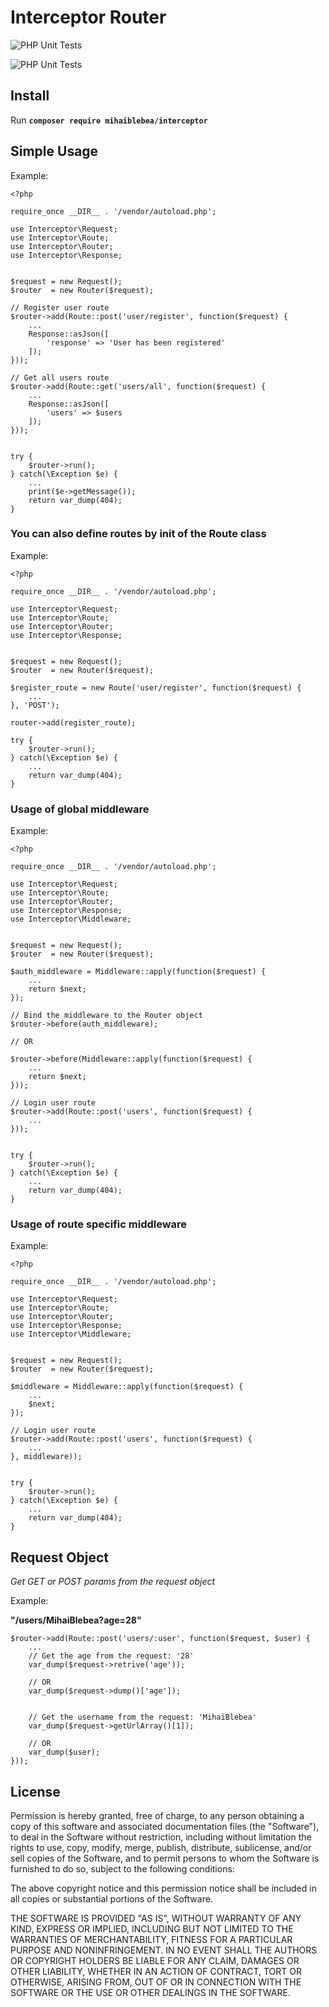 # Interceptor Router

<span>![PHP Unit Tests](https://img.shields.io/badge/PHP%20Unit%20Tests-Done-brightgreen.svg)

![PHP Unit Tests](https://img.shields.io/badge/Latest%20Version-v1.0.2-brightgreen.svg)</span>



## Install

Run **`composer require mihaiblebea/interceptor`**


## Simple Usage

Example:

```
<?php

require_once __DIR__ . '/vendor/autoload.php';

use Interceptor\Request;
use Interceptor\Route;
use Interceptor\Router;
use Interceptor\Response;


$request = new Request();
$router  = new Router($request);

// Register user route
$router->add(Route::post('user/register', function($request) {
    ...
    Response::asJson([
        'response' => 'User has been registered'
    ]);
}));

// Get all users route
$router->add(Route::get('users/all', function($request) {
    ...
    Response::asJson([
        'users' => $users
    ]);
}));


try {
    $router->run();
} catch(\Exception $e) {
    ...
    print($e->getMessage());
    return var_dump(404);
}

```

### You can also define routes by init of the Route class

Example:

```
<?php

require_once __DIR__ . '/vendor/autoload.php';

use Interceptor\Request;
use Interceptor\Route;
use Interceptor\Router;
use Interceptor\Response;


$request = new Request();
$router  = new Router($request);

$register_route = new Route('user/register', function($request) {
    ...
}, 'POST');

router->add(register_route);

try {
    $router->run();
} catch(\Exception $e) {
    ...
    return var_dump(404);
}

```

### Usage of global middleware

Example:

```
<?php

require_once __DIR__ . '/vendor/autoload.php';

use Interceptor\Request;
use Interceptor\Route;
use Interceptor\Router;
use Interceptor\Response;
use Interceptor\Middleware;


$request = new Request();
$router  = new Router($request);

$auth_middleware = Middleware::apply(function($request) {
    ...
    return $next;
});

// Bind the middleware to the Router object
$router->before(auth_middleware);

// OR

$router->before(Middleware::apply(function($request) {
    ...
    return $next;
}));

// Login user route
$router->add(Route::post('users', function($request) {
    ...
}));


try {
    $router->run();
} catch(\Exception $e) {
    ...
    return var_dump(404);
}

```

### Usage of route specific middleware

Example:

```
<?php

require_once __DIR__ . '/vendor/autoload.php';

use Interceptor\Request;
use Interceptor\Route;
use Interceptor\Router;
use Interceptor\Response;
use Interceptor\Middleware;


$request = new Request();
$router  = new Router($request);

$middleware = Middleware::apply(function($request) {
    ...
    $next;
});

// Login user route
$router->add(Route::post('users', function($request) {
    ...
}, middleware));


try {
    $router->run();
} catch(\Exception $e) {
    ...
    return var_dump(404);
}

```


## Request Object

*Get GET or POST params from the request object*

Example:

**"/users/MihaiBlebea?age=28"**

```
$router->add(Route::post('users/:user', function($request, $user) {
    ...
    // Get the age from the request: '28'
    var_dump($request->retrive('age'));

    // OR
    var_dump($request->dump()['age']);


    // Get the username from the request: 'MihaiBlebea'
    var_dump($request->getUrlArray()[1]);

    // OR
    var_dump($user);
}));
```

## License

Permission is hereby granted, free of charge, to any person obtaining a copy of this software and associated documentation files (the "Software"), to deal in the Software without restriction, including without limitation the rights to use, copy, modify, merge, publish, distribute, sublicense, and/or sell copies of the Software, and to permit persons to whom the Software is furnished to do so, subject to the following conditions:

The above copyright notice and this permission notice shall be included in all copies or substantial portions of the Software.

THE SOFTWARE IS PROVIDED "AS IS", WITHOUT WARRANTY OF ANY KIND, EXPRESS OR IMPLIED, INCLUDING BUT NOT LIMITED TO THE WARRANTIES OF MERCHANTABILITY, FITNESS FOR A PARTICULAR PURPOSE AND NONINFRINGEMENT. IN NO EVENT SHALL THE AUTHORS OR COPYRIGHT HOLDERS BE LIABLE FOR ANY CLAIM, DAMAGES OR OTHER LIABILITY, WHETHER IN AN ACTION OF CONTRACT, TORT OR OTHERWISE, ARISING FROM, OUT OF OR IN CONNECTION WITH THE SOFTWARE OR THE USE OR OTHER DEALINGS IN THE SOFTWARE.
